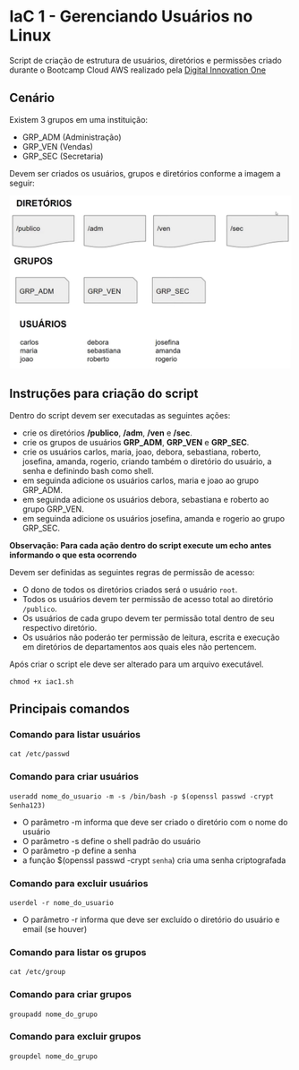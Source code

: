 # IaC 1 - Gerenciando Usuários no Linux

Script de criação de estrutura de usuários, diretórios e permissões criado durante o Bootcamp Cloud AWS realizado pela [Digital Innovation One](https://www.dio.me/)

## Cenário

Existem 3 grupos em uma instituição:

- GRP_ADM (Administração)
- GRP_VEN (Vendas)
- GRP_SEC (Secretaria)

Devem ser criados os usuários, grupos e diretórios conforme a imagem a seguir:

<img src="study_case.png">

## Instruções para criação do script

Dentro do script devem ser executadas as seguintes ações:

- crie os diretórios **/publico**, **/adm**, **/ven** e **/sec**.
- crie os grupos de usuários **GRP_ADM**, **GRP_VEN** e **GRP_SEC**.
- crie os usuários carlos, maria, joao, debora, sebastiana, roberto, josefina, amanda, rogerio, criando também o diretório do usuário, a senha e definindo bash como shell.
- em seguinda adicione os usuários carlos, maria e joao ao grupo GRP_ADM.
- em seguinda adicione os usuários debora, sebastiana e roberto ao grupo GRP_VEN.
- em seguinda adicione os usuários josefina, amanda e rogerio ao grupo GRP_SEC.

**Observação: Para cada ação dentro do script execute um echo antes informando o que esta ocorrendo**

Devem ser definidas as seguintes regras de permissão de acesso:

- O dono de todos os diretórios criados será o usuário ```root```.
- Todos os usuários devem ter permissão de acesso total ao diretório ```/publico```.
- Os usuários de cada grupo devem ter permissão total dentro de seu respectivo diretório.
- Os usuários não poderáo ter permissão de leitura, escrita e execução em diretórios de departamentos aos quais eles não pertencem.

Após criar o script ele deve ser alterado para um arquivo executável.

```
chmod +x iac1.sh
```

## Principais comandos

### Comando para listar usuários
```
cat /etc/passwd
```

### Comando para criar usuários

```
useradd nome_do_usuario -m -s /bin/bash -p $(openssl passwd -crypt Senha123)
```

- O parâmetro -m informa que deve ser criado o diretório com o nome do usuário
- O parâmetro -s define o shell padrão do usuário
- O parâmetro -p define a senha
- a função $(openssl passwd -crypt ```senha```) cria uma senha criptografada

### Comando para excluir usuários

```
userdel -r nome_do_usuario
```

- O parâmetro -r informa que deve ser excluído o diretório do usuário e email (se houver)

### Comando para listar os grupos

```
cat /etc/group
```

### Comando para criar grupos

```
groupadd nome_do_grupo
```

### Comando para excluir grupos

```
groupdel nome_do_grupo
```

